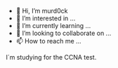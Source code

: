 - 👋 Hi, I’m murd0ck
- 👀 I’m interested in ...
- 🌱 I’m currently learning ...
- 💞️ I’m looking to collaborate on ...
- 📫 How to reach me ...

<!---
fmelipin/fmelipin is a ✨ special ✨ repository because its `README.md` (this file) appears on your GitHub profile.
You can click the Preview link to take a look at your changes.
--->I´m studying for the CCNA test.

